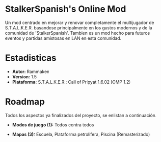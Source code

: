 # StalkerSpanish's Online Mod
Un mod centrado en mejorar y renovar completamente el multijugador de S.T.A.L.K.E.R. basandose principalmente en los gustos modernos y de la comunidad de 'StalkerSpanish'. Tambien es un mod hecho para futuros eventos y partidas amistosas en LAN en esta comunidad.

# Estadisticas
+ **Autor:** Rammaken
+ **Version:** 1.5
+ **Plataforma:** S.T.A.L.K.E.R.: Call of Pripyat 1.6.02 (OMP 1.2)

# Roadmap
Todos los aspectos ya finalizados del proyecto, se enlistan a continuación.

+ **Modos de juego (1):**
Todos contra todos

+ **Mapas (3):**
Escuela,
Plataforma petrolifera,
Piscina (Remasterizado)
